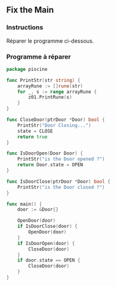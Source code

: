 ## Fix the Main

### Instructions

Réparer le programme ci-dessous.

### Programme à réparer

```go
package piscine

func PrintStr(str string) {
	arrayRune := []rune(str)
	for _, s := range arrayRune {
		z01.PrintRune(s)
	}
}

func CloseDoor(ptrDoor *Door) bool {
	PrintStr("Door Closing...")
	state = CLOSE
	return true
}

func IsDoorOpen(Door Door) {
	PrintStr("is the Door opened ?")
	return Door.state = OPEN
}

func IsDoorClose(ptrDoor *Door) bool {
	PrintStr("is the Door closed ?")
}

func main() {
	door := &Door{}

	OpenDoor(door)
	if IsDoorClose(door) {
		OpenDoor(door)
	}
	if IsDoorOpen(door) {
		CloseDoor(door)
	}
	if door.state == OPEN {
		CloseDoor(door)
	}
}
```
